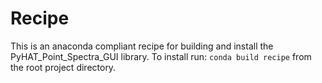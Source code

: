 # Recipe

This is an anaconda compliant recipe for building and install the PyHAT_Point_Spectra_GUI library.  To install run: `conda build recipe` from the root project directory.
